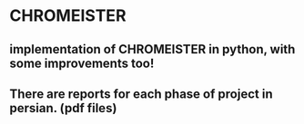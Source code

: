 # CHROMEISTER
## implementation of CHROMEISTER in python, with some improvements too!

## There are reports for each phase of project in persian. (pdf files)
